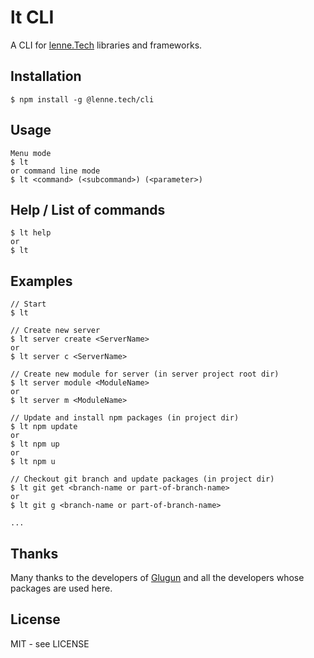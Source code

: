 # lt CLI

A CLI for [lenne.Tech](https://github.com/lenneTech) libraries and frameworks.

## Installation

```
$ npm install -g @lenne.tech/cli
```

## Usage

```
Menu mode
$ lt
or command line mode
$ lt <command> (<subcommand>) (<parameter>)
```

## Help / List of commands

```
$ lt help
or
$ lt
```

## Examples

```
// Start
$ lt

// Create new server
$ lt server create <ServerName>
or
$ lt server c <ServerName>

// Create new module for server (in server project root dir)
$ lt server module <ModuleName>
or
$ lt server m <ModuleName>

// Update and install npm packages (in project dir)
$ lt npm update
or
$ lt npm up
or
$ lt npm u

// Checkout git branch and update packages (in project dir)
$ lt git get <branch-name or part-of-branch-name>
or
$ lt git g <branch-name or part-of-branch-name>

...

```

## Thanks

Many thanks to the developers of [Glugun](https://infinitered.github.io/gluegun)
and all the developers whose packages are used here.

## License

MIT - see LICENSE
